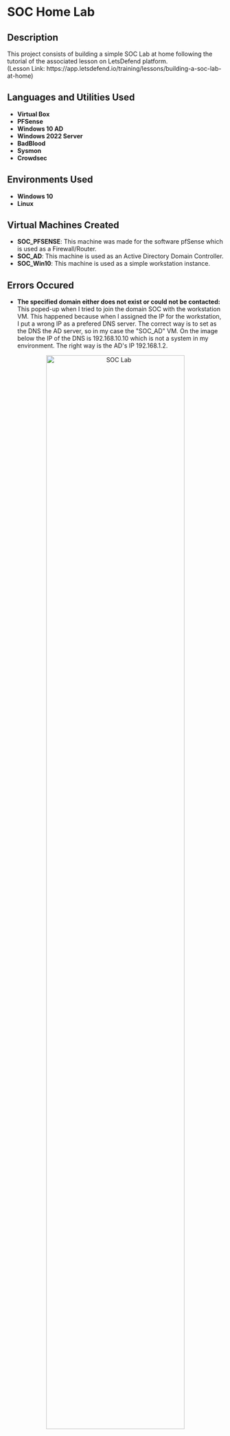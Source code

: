 <h1>SOC Home Lab</h1>

<h2>Description</h2>
This project consists of building a simple SOC Lab at home following the tutorial of the associated lesson on LetsDefend platform. 
<br/>
(Lesson Link: https://app.letsdefend.io/training/lessons/building-a-soc-lab-at-home) 
<br />


<h2>Languages and Utilities Used</h2>

- <b>Virtual Box</b>
- <b>PFSense</b> 
- <b>Windows 10 AD</b>
- <b>Windows 2022 Server</b>
- <b>BadBlood</b>
- <b>Sysmon</b>
- <b>Crowdsec</b>

<h2>Environments Used </h2>

- <b>Windows 10</b> 
- <b>Linux</b>

<h2>Virtual Machines Created </h2>

- <b>SOC_PFSENSE</b>: This machine was made for the software pfSense which is used as a Firewall/Router. 
- <b>SOC_AD</b>: This machine is used as an Active Directory Domain Controller.
- <b>SOC_Win10</b>: This machine is used as a simple workstation instance.

<h2>Errors Occured </h2>

- <b>The specified domain either does not exist or could not be contacted:</b> This poped-up when I tried to join the domain SOC with the workstation VM. This happened because when I assigned the IP for the workstation, I put a wrong IP as a prefered DNS server. The correct way is to set as the DNS the AD server, so in my case the "SOC_AD" VM. On the image below the IP of the DNS is 192.168.10.10 which is not a system in my environment. The right way is the AD's IP 192.168.1.2. 
<p align="center">
<img src="https://i.imgur.com/XHSmegt.png" height="80%" width="80%" alt="SOC Lab"/>
<br />
<br />
</p> 
The AD server needs to be the DNS server of the workstation because firstly there is no DNS server in the environment and secondly because Active Directory relies heavily on name resolution, so the workstation can properly resolve domain names, locate AD resources such as domain controllers, and authenticate users.

<h2>Sources Used </h2>

- <b>Let's Defend SOC Lab at Home lesson: </b> https://app.letsdefend.io/training/lessons/building-a-soc-lab-at-home
- <b>Sysmon Configuration XML: </b> https://github.com/olafhartong/sysmon-modular/blob/master/sysmonconfig.xml
- <b>Active Directory Video: </b> https://www.youtube.com/watch?v=SsN8pwIE1_Y
- <b>Various posts in Stackoverflow: </b> https://stackoverflow.com/
- <b>For image attachemnts: </b> https://imgur.com/
- <b>CrowdSec .msi installation </b> https://github.com/crowdsecurity/crowdsec/releases/tag/v1.6.1

<h2>Creation walk-through:</h2>

<h3>PfSense Virtual Machine:</h3>
<p align="center">
Cofiguring Network Adapters <br/>
<img src="https://i.imgur.com/STvaVTR.png" height="80%" width="80%" alt="SOC Lab"/>
<br />
<br />
pfSense Installer <br/>
<img src="https://i.imgur.com/9NOfSGO.png" height="80%" width="80%" alt="SOC Lab"/>
<br />
<br />
Configuring Network Interfaces:  <br/>
<img src="https://i.imgur.com/Q7870zq.png" height="80%" width="80%" alt="SOC Lab"/>
<br />
<br />
</p>

<h3>Active Directory Virtual Machine:</h3>
<p align="center">
Seting Up the VM and Windows 2022 Server OS <br/>
<img src="https://i.imgur.com/ZGaMNfh.png" height="80%" width="80%" alt="SOC Lab"/>
<br />
<br />
Network Adapter Configuration <br/>
<img src="https://i.imgur.com/HLDVosz.png" height="80%" width="80%" alt="SOC Lab"/>
<br />
<br />
Active Directory Installation  <br/>
<img src="https://i.imgur.com/IId9kTS.png" height="80%" width="80%" alt="SOC Lab"/>
<br />
<br />
Making the server a domain controller  <br/>
<img src="https://i.imgur.com/t5LdACo.png" height="80%" width="80%" alt="SOC Lab"/>
<br />
<br />
Adding a new AD forest  <br />
<img src="https://i.imgur.com/Bpk3jql.png" height="80%" width="80%" alt="SOC Lab"/>
<br />
<br />
Initiating BadBlood to populate Active Directory <br />
<img src="https://i.imgur.com/4e302ms.png" height="80%" width="80%" alt="SOC Lab"/>
<br />
<br />
</p>

<h3>Windows Workstation Virtual Machine:</h3>
<p align="center">
Windows 10 Workstation Setup<br />
<img src="https://i.imgur.com/p1aw3wd.png" height="80%" width="80%" alt="SOC Lab"/>
<br />
<br />
Windows 10 Workstation IP <br />
<img src="https://i.imgur.com/XHSmegt.png" height="80%" width="80%" alt="SOC Lab"/>
<br />
<br />
First pfSense and workstation interaction <br />
<img src="https://i.imgur.com/zCKA6iE.png" height="80%" width="80%" alt="SOC Lab"/>
<br />
<br />
Inserting workstation into the domain <br />
<img src="https://i.imgur.com/Cm7p0Af.png" height="80%" width="80%" alt="SOC Lab"/>
<br />
<br />
Installing Sysmon<br />
<img src="https://i.imgur.com/pidDaEp.png" height="80%" width="80%" alt="SOC Lab"/>
<br />
<br />
Installing CrowdSec<br />
<img src="https://i.imgur.com/3sqywQU.png" height="80%" width="80%" alt="SOC Lab"/>
<br />
<br />
</p>

<!--
 ```diff
- text in red
+ text in green
! text in orange
# text in gray
@@ text in purple (and bold)@@
```
--!>
